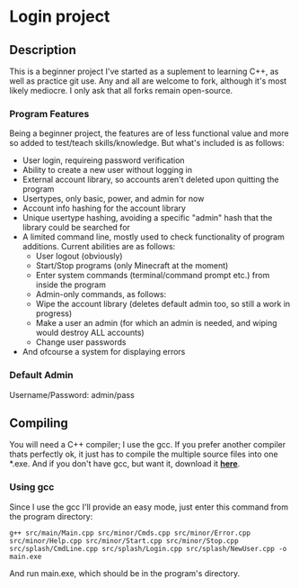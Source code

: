 Login project
=========

## Description
This is a beginner project I've started as a suplement to learning C++, as well as practice git use.
Any and all are welcome to fork, although it's most likely mediocre. I only ask that all forks remain open-source.

### Program Features
Being a beginner project, the features are of less functional value and more so added to test/teach skills/knowledge.
But what's included is as follows:
* User login, requireing password verification
* Ability to create a new user without logging in
* External account library, so accounts aren't deleted upon quitting the program
* Usertypes, only basic, power, and admin for now
* Account info hashing for the account library
* Unique usertype hashing, avoiding a specific "admin" hash that the library could be searched for
* A limited command line, mostly used to check functionality of program additions. Current abilities are as follows:
  * User logout (obviously)
  * Start/Stop programs (only Minecraft at the moment)
  * Enter system commands (terminal/command prompt etc.) from inside the program
  * Admin-only commands, as follows:
  * Wipe the account library (deletes default admin too, so still a work in progress)
  * Make a user an admin (for which an admin is needed, and wiping would destroy ALL accounts)
  * Change user passwords
* And ofcourse a system for displaying errors

### Default Admin
Username/Password: admin/pass


## Compiling
You will need a C++ compiler; I use the gcc.  If you prefer another compiler thats perfectly ok,
it just has to compile the multiple source files into one *.exe.  And if you don't have gcc, 
but want it, download it [**here**](http://sourceforge.net/projects/mingw/).

### Using gcc
Since I use the gcc I'll provide an easy mode, just enter this command from the program directory:

    g++ src/main/Main.cpp src/minor/Cmds.cpp src/minor/Error.cpp src/minor/Help.cpp src/minor/Start.cpp src/minor/Stop.cpp src/splash/CmdLine.cpp src/splash/Login.cpp src/splash/NewUser.cpp -o main.exe

And run main.exe, which should be in the program's directory.

